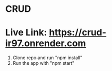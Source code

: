 # CRUD

# Live Link:  https://crud-ir97.onrender.com

1. Clone repo and run "npm install" 
2. Run the app with "npm start" 